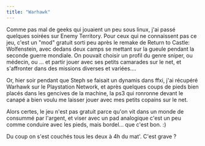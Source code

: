 ```yaml
---
title: "Warhawk"
---
```


Comme pas mal de geeks qui jouaient un peu sous linux, j'ai passé quelques
soirées sur Enemy Territory. Pour ceux qui ne connaissent pas ce jeu, c'est un
"mod" gratuit sorti peu après le remake de Return to Castle: Wolfenstein, avec
dedans deux camps se mettant sur la gueule pendant la seconde guerre mondiale.
On pouvait choisir un profil du genre sniper, ou médecin, ou ... et partir
jouer avec ses petits camarades sur le net, et s'affronter dans des missions
diverses et variées....

Or, hier soir pendant que Steph se faisait un dynamis dans ffxi, j'ai récupéré
Warhawk sur le Playstation Network, et après quelques coups de pieds bien
placés dans les gencives de la machine, la ps3 qui ronronne devant le canapé a
bien voulu me laisser jouer avec mes petits copains sur le net.

Alors certes, le jeu n'est pas gratuit parce qu'on vit dans un monde de
consummé par l'argent, et viser avec un pad analogique c'est un peu comme
conduire avec les pieds, mais bordel... que c'est bon. :)

Du coup on s'est couchés tous les deux à 4h du mat'. C'est grave ?

